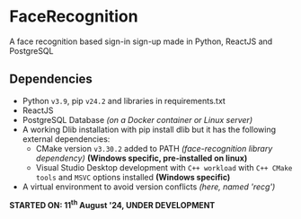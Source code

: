 # FaceRecognition
 A face recognition based sign-in sign-up made in Python, ReactJS and PostgreSQL

## Dependencies
- Python `v3.9`, pip `v24.2` and libraries in requirements.txt
- ReactJS
- PostgreSQL Database *(on a Docker container or Linux server)*
- A working Dlib installation with pip install dlib but it has the following external dependencies:
    - CMake version `v3.30.2` added to PATH *(face-recognition library dependency)* **(Windows specific, pre-installed on linux)**
    - Visual Studio Desktop development with `C++ workload` with `C++ CMake tools` and `MSVC` options installed **(Windows specific)**
- A virtual environment to avoid version conflicts *(here, named 'recg')*

**STARTED ON: 11<sup>th</sup> August '24, UNDER DEVELOPMENT**
